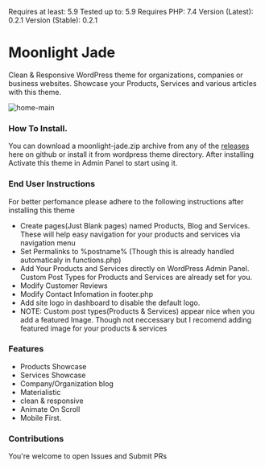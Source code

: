 Requires at least: 5.9
Tested up to: 5.9
Requires PHP: 7.4
Version (Latest): 0.2.1
Version (Stable): 0.2.1

# Moonlight Jade
Clean & Responsive WordPress theme for organizations, companies or business websites.
Showcase your Products, Services and various articles with this theme.




![home-main](https://user-images.githubusercontent.com/28900892/165598065-78a557fe-7d2b-450d-af51-e7dbeb0ad977.png)

### How To Install.
You can download a moonlight-jade.zip archive from any of the [releases](github.com/PeterNdomano/moonlight-jade/releases/) here on github or install it from wordpress theme directory. After installing Activate this theme in Admin Panel to start using it.

### End User Instructions

For better perfomance please adhere to the following instructions after installing this theme
* Create pages(Just Blank pages) named Products, Blog and Services. These will help easy navigation for your products and services via navigation menu
* Set Permalinks to %postname% (Though this is already handled automaticaly in functions.php)
* Add Your Products and Services directly on WordPress Admin Panel. Custom Post Types for Products and Services are already set for you.
* Modify Customer Reviews
* Modify Contact Infomation in footer.php
* Add site logo in dashboard to disable the default logo.
* NOTE: Custom post types(Products & Services) appear nice when you add a featured Image. Though not neccessary but I recomend adding featured image for your products & services

### Features
* Products Showcase
* Services Showcase
* Company/Organization blog
* Materialistic
* clean & responsive
* Animate On Scroll
* Mobile First.

### Contributions
You're welcome to open Issues and Submit PRs
